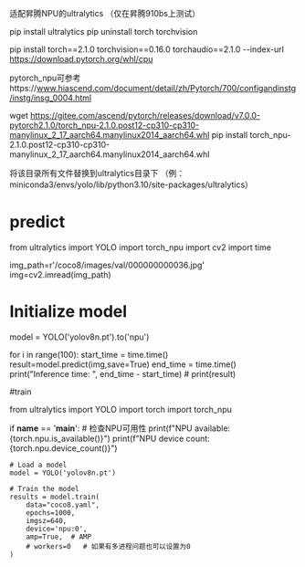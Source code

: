 适配昇腾NPU的ultralytics
（仅在昇腾910bs上测试）

pip install ultralytics
pip uninstall torch torchvision

pip install torch==2.1.0 torchvision==0.16.0 torchaudio==2.1.0 --index-url https://download.pytorch.org/whl/cpu
 
pytorch_npu可参考https://www.hiascend.com/document/detail/zh/Pytorch/700/configandinstg/instg/insg_0004.html

wget https://gitee.com/ascend/pytorch/releases/download/v7.0.0-pytorch2.1.0/torch_npu-2.1.0.post12-cp310-cp310-manylinux_2_17_aarch64.manylinux2014_aarch64.whl
pip install torch_npu-2.1.0.post12-cp310-cp310-manylinux_2_17_aarch64.manylinux2014_aarch64.whl

将该目录所有文件替换到ultralytics目录下 （例：miniconda3/envs/yolo/lib/python3.10/site-packages/ultralytics）

# predict
from ultralytics import YOLO
import torch_npu
import cv2
import time

img_path=r'/coco8/images/val/000000000036.jpg'
img=cv2.imread(img_path)

# Initialize model
model = YOLO('yolov8n.pt').to('npu')

for i in range(100):
    start_time = time.time()
    result=model.predict(img,save=True)
    end_time = time.time()
    print("Inference time: ", end_time - start_time)
    # print(result)




#train

from ultralytics import YOLO
import torch
import torch_npu

if __name__ == '__main__':
    # 检查NPU可用性
    print(f"NPU available: {torch.npu.is_available()}")
    print(f"NPU device count: {torch.npu.device_count()}")
    
    # Load a model
    model = YOLO('yolov8n.pt')
    
    # Train the model
    results = model.train(
        data="coco8.yaml", 
        epochs=1000, 
        imgsz=640,
        device='npu:0',
        amp=True,  # AMP
        # workers=0   # 如果有多进程问题也可以设置为0
    )
    
